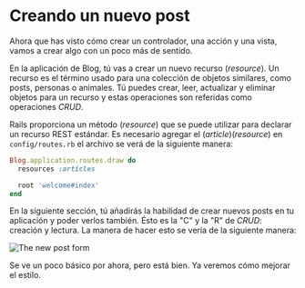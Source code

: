 Creando un nuevo post
=====================

Ahora que has visto cómo crear un controlador, una acción y una vista, vamos a crear
algo con un poco más de sentido.

En la aplicación de Blog, tú vas a crear un nuevo recurso (_resource_). Un recurso
es el término usado para una colección de objetos similares, como posts, personas o
animales. Tú puedes crear, leer, actualizar y eliminar objetos para un recurso
y estas operaciones son referidas como operaciones _CRUD_.

Rails proporciona un método (_resource_) que se puede utilizar para declarar un recurso REST estándar.
Es necesario agregar el (_article_)(_resource_) en `config/routes.rb` el archivo se verá de la siguiente manera:

```ruby
Blog.application.routes.draw do
  resources :articles

  root 'welcome#index'
end
```

En la siguiente sección, tú añadirás la habilidad de crear nuevos posts en tu aplicación
y poder verlos también. Ésto es la "C" y la "R" de _CRUD_: creación y lectura. La manera
de hacer esto se vería de la siguiente manera:

![The new post form](http://edgeguides.rubyonrails.org/images/getting_started/new_post.png)

Se ve un poco básico por ahora, pero está bien. Ya veremos cómo mejorar el estilo.
